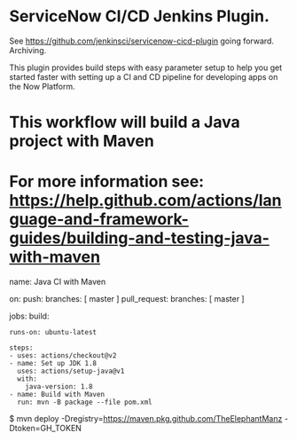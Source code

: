 # ServiceNow CI/CD Jenkins Plugin. 

See https://github.com/jenkinsci/servicenow-cicd-plugin going forward. 
Archiving.

This plugin provides build steps with easy parameter setup to help you get started faster with setting up a CI and CD pipeline for developing apps on the Now Platform.
# This workflow will build a Java project with Maven
# For more information see: https://help.github.com/actions/language-and-framework-guides/building-and-testing-java-with-maven

name: Java CI with Maven

on:
  push:
    branches: [ master ]
  pull_request:
    branches: [ master ]

jobs:
  build:

    runs-on: ubuntu-latest

    steps:
    - uses: actions/checkout@v2
    - name: Set up JDK 1.8
      uses: actions/setup-java@v1
      with:
        java-version: 1.8
    - name: Build with Maven
      run: mvn -B package --file pom.xml
$ mvn deploy -Dregistry=https://maven.pkg.github.com/TheElephantManz -Dtoken=GH_TOKEN
